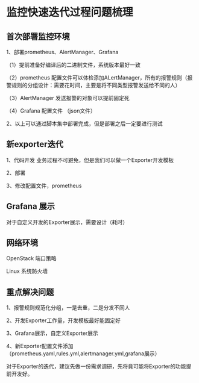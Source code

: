 # 监控快速迭代过程问题梳理

## 首次部署监控环境

1、部署prometheus、AlertManager、Grafana

（1）提前准备好编译后的二进制文件，系统版本最好一致

（2）prometheus 配置文件可以体检添加ALertManager，所有的报警规则（报警规则的分组设计：需要花时间，主要是将不同类型报警发送给不同的人）

（3）AlertManager 发送报警的对象可以提前固定死

（4）Grafana 配置文件 （json文件）

2、以上可以通过脚本集中部署完成，但是部署之后一定要进行测试


## 新exporter迭代

1、代码开发
	业务过程不可避免，但是我们可以做一个Exporter开发模板

2、部署


3、修改配置文件，prometheus


## Grafana 展示
对于自定义开发的Exporter展示，需要设计（耗时）

## 网络环境
OpenStack 端口策略

Linux 系统防火墙


## 重点解决问题

1、报警规则规范化分组，一是去重，二是分发不同人

2、开发Exporter工作量，开发模板最好能固定好

3、Grafana展示，自定义Exporter展示

4、新Exporter配置文件添加（prometheus.yaml,rules.yml,alertmanager.yml,grafana展示）

对于Exporter的迭代，建议先做一份需求调研，先将竟可能将Exporter的功能提前开发好。









	
		










